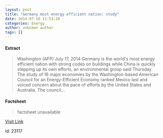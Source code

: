 ```yaml
---
layout: post
title: "Germany most energy efficient nation: study"
date: 2014-07-18 11:53:28
categories: Energy
author: unknown author
tags: []
---
```



#### Extract
>Washington (AFP) July 17, 2014 Germany is the world's most energy efficient nation with strong codes on buildings while China is quickly stepping up its own efforts, an environmental group said Thursday. The study of 16 major economies by the Washington-based American Council for an Energy-Efficient Economy ranked Mexico last and voiced concern about the pace of efforts by the United States and Australia. The council...

#### Factsheet
>factsheet unavailable

[Visit Link](http://www.energy-daily.com/reports/Germany_most_energy_efficient_nation_study_999.html)

id:   23117
